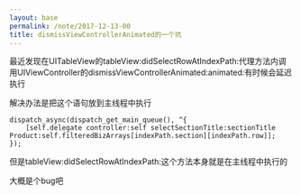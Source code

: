 ```yaml
---
layout: base
permalink: /note/2017-12-13-00
title: dismissViewControllerAnimated的一个坑
---
```


最近发现在UITableView的tableView:didSelectRowAtIndexPath:代理方法内调用UIViewController的dismissViewControllerAnimated:animated:有时候会延迟执行

解决办法是把这个语句放到主线程中执行

    dispatch_async(dispatch_get_main_queue(), ^{
        [self.delegate controller:self selectSectionTitle:sectionTitle Product:self.filteredBizArrays[indexPath.section][indexPath.row]];
    });

但是tableView:didSelectRowAtIndexPath:这个方法本身就是在主线程中执行的

大概是个bug吧